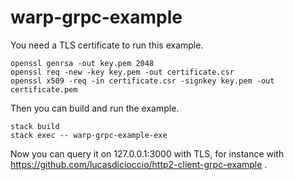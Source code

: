 # warp-grpc-example

You need a TLS certificate to run this example.

```
openssl genrsa -out key.pem 2048
openssl req -new -key key.pem -out certificate.csr
openssl x509 -req -in certificate.csr -signkey key.pem -out certificate.pem
```

Then you can build and run the example.

```
stack build
stack exec -- warp-grpc-example-exe
```

Now you can query it on 127.0.0.1:3000 with TLS, for instance with
https://github.com/lucasdicioccio/http2-client-grpc-example .
